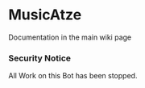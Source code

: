 # MusicAtze
Documentation in the main wiki page

### Security Notice
All Work on this Bot has been stopped.

